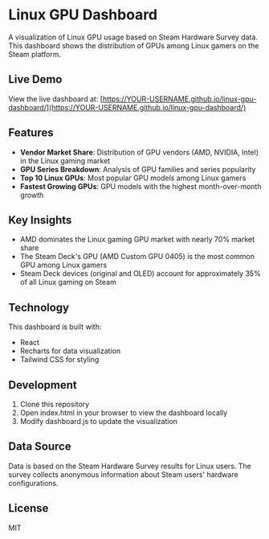 # Linux GPU Dashboard

A visualization of Linux GPU usage based on Steam Hardware Survey data. This dashboard shows the distribution of GPUs among Linux gamers on the Steam platform.

## Live Demo

View the live dashboard at: [https://YOUR-USERNAME.github.io/linux-gpu-dashboard/](https://YOUR-USERNAME.github.io/linux-gpu-dashboard/)

## Features

- **Vendor Market Share**: Distribution of GPU vendors (AMD, NVIDIA, Intel) in the Linux gaming market
- **GPU Series Breakdown**: Analysis of GPU families and series popularity
- **Top 10 Linux GPUs**: Most popular GPU models among Linux gamers
- **Fastest Growing GPUs**: GPU models with the highest month-over-month growth

## Key Insights

- AMD dominates the Linux gaming GPU market with nearly 70% market share
- The Steam Deck's GPU (AMD Custom GPU 0405) is the most common GPU among Linux gamers
- Steam Deck devices (original and OLED) account for approximately 35% of all Linux gaming on Steam

## Technology

This dashboard is built with:
- React
- Recharts for data visualization
- Tailwind CSS for styling

## Development

1. Clone this repository
2. Open index.html in your browser to view the dashboard locally
3. Modify dashboard.js to update the visualization

## Data Source

Data is based on the Steam Hardware Survey results for Linux users. The survey collects anonymous information about Steam users' hardware configurations.

## License

MIT

